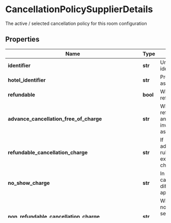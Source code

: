 # CancellationPolicySupplierDetails

The active / selected cancellation policy for this room configuration

## Properties

Name | Type | Description | Notes
------------ | ------------- | ------------- | -------------
**identifier** | **str** | Unique cancellation policy identifier | 
**hotel_identifier** | **str** | Property this cancellation is associated with | 
**refundable** | **bool** | Whether this cancellation policy is refundable or not | [default to False]
**advance_cancellation_free_of_charge** | **str** | When the cancellation policy is refundable, this flag can be set and indicates there is more rules involved than just a no-questions-asked refundable. | [optional] 
**refundable_cancellation_charge** | **str** | If advanceCancellationFreeOfCharge rules is not honored, this property explains what the guest will be charged. | [optional] 
**no_show_charge** | **str** | In case the &#39;Refundable cancellation charge&#39; is set, a different no show charge can be applied. | [optional] 
**non_refundable_cancellation_charge** | **str** | When the cancellation policy is non-refundable, this flag can be set and indicates there is more rules involved to calculate what the guest will owe in case of a cancellation. | [optional] 
**non_refundable_deadline** | **str** | The non-refundable charge might can have a deadline. If that deadline passes, the guest might be charged more. | [optional] 
**non_refundable_after_deadline_cancellation_charge** | **str** | If the guest does not honor the non-refundable deadline rule, this charge dictates what she owes after the deadline passes. | [optional] 
**policy_code** | **str** |  | [optional] 

## Example

```python
from wink_sdk_extranet_distribution.models.cancellation_policy_supplier_details import CancellationPolicySupplierDetails

# TODO update the JSON string below
json = "{}"
# create an instance of CancellationPolicySupplierDetails from a JSON string
cancellation_policy_supplier_details_instance = CancellationPolicySupplierDetails.from_json(json)
# print the JSON string representation of the object
print(CancellationPolicySupplierDetails.to_json())

# convert the object into a dict
cancellation_policy_supplier_details_dict = cancellation_policy_supplier_details_instance.to_dict()
# create an instance of CancellationPolicySupplierDetails from a dict
cancellation_policy_supplier_details_from_dict = CancellationPolicySupplierDetails.from_dict(cancellation_policy_supplier_details_dict)
```
[[Back to Model list]](../README.md#documentation-for-models) [[Back to API list]](../README.md#documentation-for-api-endpoints) [[Back to README]](../README.md)


